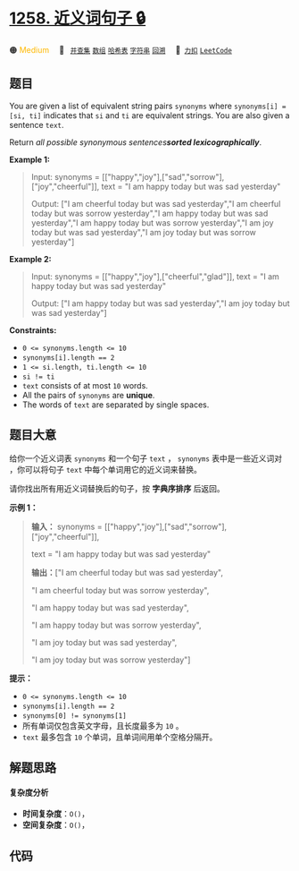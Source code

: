 # [1258. 近义词句子 🔒](https://2xiao.github.io/leetcode-js/problem/1258.html)

🟠 <font color=#ffb800>Medium</font>&emsp; 🔖&ensp; [`并查集`](/tag/union-find.md) [`数组`](/tag/array.md) [`哈希表`](/tag/hash-table.md) [`字符串`](/tag/string.md) [`回溯`](/tag/backtracking.md)&emsp; 🔗&ensp;[`力扣`](https://leetcode.cn/problems/synonymous-sentences) [`LeetCode`](https://leetcode.com/problems/synonymous-sentences)

## 题目

You are given a list of equivalent string pairs `synonyms` where `synonyms[i]
= [si, ti]` indicates that `si` and `ti` are equivalent strings. You are also
given a sentence `text`.

Return _all possible synonymous sentences**sorted lexicographically**_.



**Example 1:**

> Input: synonyms = [["happy","joy"],["sad","sorrow"],["joy","cheerful"]], text = "I am happy today but was sad yesterday"
> 
> Output: ["I am cheerful today but was sad yesterday","I am cheerful today but was sorrow yesterday","I am happy today but was sad yesterday","I am happy today but was sorrow yesterday","I am joy today but was sad yesterday","I am joy today but was sorrow yesterday"]

**Example 2:**

> Input: synonyms = [["happy","joy"],["cheerful","glad"]], text = "I am happy today but was sad yesterday"
> 
> Output: ["I am happy today but was sad yesterday","I am joy today but was sad yesterday"]

**Constraints:**

  * `0 <= synonyms.length <= 10`
  * `synonyms[i].length == 2`
  * `1 <= si.length, ti.length <= 10`
  * `si != ti`
  * `text` consists of at most `10` words.
  * All the pairs of `synonyms` are **unique**.
  * The words of `text` are separated by single spaces.


## 题目大意

给你一个近义词表 `synonyms` 和一个句子 `text` ， `synonyms` 表中是一些近义词对 ，你可以将句子 `text`
中每个单词用它的近义词来替换。

请你找出所有用近义词替换后的句子，按 **字典序排序**  后返回。



**示例 1：**

> 
> 
> 
> 
> 
> **输入：** synonyms = [["happy","joy"],["sad","sorrow"],["joy","cheerful"]],
> 
> text = "I am happy today but was sad yesterday"
> 
> **输出：**["I am cheerful today but was sad yesterday",
> 
> "I am cheerful today but was sorrow yesterday",
> 
> "I am happy today but was sad yesterday",
> 
> "I am happy today but was sorrow yesterday",
> 
> "I am joy today but was sad yesterday",
> 
> "I am joy today but was sorrow yesterday"]
> 
> 



**提示：**

  * `0 <= synonyms.length <= 10`
  * `synonyms[i].length == 2`
  * `synonyms[0] != synonyms[1]`
  * 所有单词仅包含英文字母，且长度最多为 `10` 。
  * `text` 最多包含 `10` 个单词，且单词间用单个空格分隔开。


## 解题思路

#### 复杂度分析

- **时间复杂度**：`O()`，
- **空间复杂度**：`O()`，

## 代码

```javascript

```